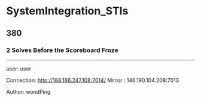 # SystemIntegration_STIs
## 380
### 2 Solves Before the Scoreboard Froze
---
user: user

Connection: http://188.166.247.108:7014/
Mirror : 146.190.104.208:7013

Author: wondPing
